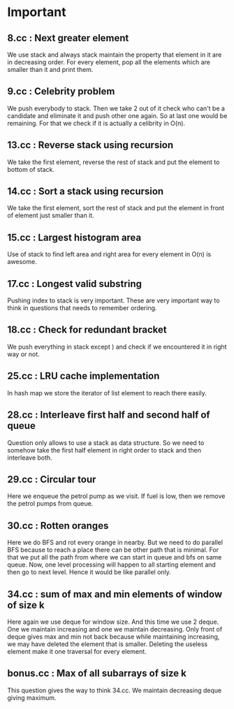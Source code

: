 # Important

## 8.cc : Next greater element

We use stack and always stack maintain the property that element in it
are in decreasing order. For every element, pop all the elements which are
smaller than it and print them.

## 9.cc : Celebrity problem

We push everybody to stack. Then we take 2 out of it check who can't be
a candidate and eliminate it and push other one again. So at last one would
be remaining. For that we check if it is actually a celibrity in O(n).

## 13.cc : Reverse stack using recursion

We take the first element, reverse the rest of stack and put the element
to bottom of stack.

## 14.cc : Sort a stack using recursion

We take the first element, sort the rest of stack and put the element in front
of element just smaller than it.


## 15.cc : Largest histogram area

Use of stack to find left area and right area for every element in O(n) is
awesome.

## 17.cc : Longest valid substring

Pushing index to stack is very important. These are very important way to think
in questions that needs to remember ordering.

## 18.cc : Check for redundant bracket

We push everything in stack except ) and check if we encountered it in right
way or not.

## 25.cc : LRU cache implementation

In hash map we store the iterator of list element to reach there easily.

## 28.cc : Interleave first half and second half of queue

Question only allows to use a stack as data structure. So we need to somehow
take the first half element in right order to stack and then interleave both.

## 29.cc : Circular tour

Here we enqueue the petrol pump as we visit. If fuel is low, then we remove the
petrol pumps from queue.

## 30.cc : Rotten oranges

Here we do BFS and rot every orange in nearby. But we need to do parallel BFS
because to reach a place there can be other path that is minimal. For that we
put all the path from where we can start in queue and bfs on same queue.  Now,
one level processing will happen to all starting element and then go to
next level. Hence it would be like parallel only.

## 34.cc : sum of max and min elements of window of size k

Here again we use deque for window size. And this time we use 2 deque. One we
maintain increasing and one we maintain decreasing. Only front of deque
gives max and min not back because while maintaining increasing, we may have
deleted the element that is smaller. Deleting the useless element make it
one traversal for every element.

## bonus.cc : Max of all subarrays of size k

This question gives the way to think 34.cc. We maintain decreasing deque
giving maximum.
